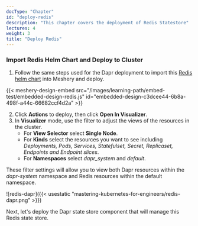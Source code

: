 ```yaml
---
docType: "Chapter"
id: "deploy-redis"
description: "This chapter covers the deployment of Redis Statestore"
lectures: 4
weight: 3
title: "Deploy Redis"
---
```


### **Import Redis Helm Chart and Deploy to Cluster**

1. Follow the same steps used for the Dapr deployment to import this [Redis helm chart](https://charts.bitnami.com/bitnami/redis-19.6.2.tgz) into Meshery and deploy.

{{< meshery-design-embed src="/images/learning-path/embed-test/embedded-design-redis.js" id="embedded-design-c3dcee44-6b8a-498f-a44c-66682ccf4d2a" >}}

2. Click **Actions** to deploy, then click **Open In Visualizer**.
3. In **Visualizer** mode, use the filter to adjust the views of the resources in the cluster.
   - For **View Selector** select **Single Node**.
   - For **Kinds** select the resources you want to see including _Deployments, Pods, Services, Statefulset, Secret, Replicaset, Endpoints and Endpoint slices_.
   - For **Namespaces** select _dapr_system_ and _default_.

These filter settings will allow you to view both Dapr resources within the _dapr-system_ namespace and Redis resources within the default namespace.

![redis-dapr]({{< usestatic "mastering-kubernetes-for-engineers/redis-dapr.png" >}})

Next, let's deploy the Dapr state store component that will manage this Redis state store.
